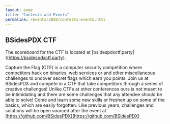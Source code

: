```yaml
---
layout: page
title: "Contests and Events"
permalink: /events/2020/contests-events.html
---
```


## BSidesPDX CTF

The scoreboard for the CTF is located at [bsidespdxctf.party]((https://bsidespdxctf.party).

Capture the Flag (CTF) is a computer security competition where competitors hack on binaries, web services or and other miscellaneous challenges to uncover secret flags which earn you points. Join us at BSidesPDX and compete in a CTF that take competitors through a series of creative challenges! Unlike CTFs at other conferences ours is not meant to be intimidating and there are some challenges that any attendee should be able to solve! Come and learn some new skills or freshen up on some of the basics, which are easily forgotten. Like previous years, challenges and solutions will be open sourced after the event at [https://github.com/BSidesPDX](https://github.com/BSidesPDX)

<!--
<a name=""></a>

## Title
Abstract

### Hosted by
Author

*bio*
-->
